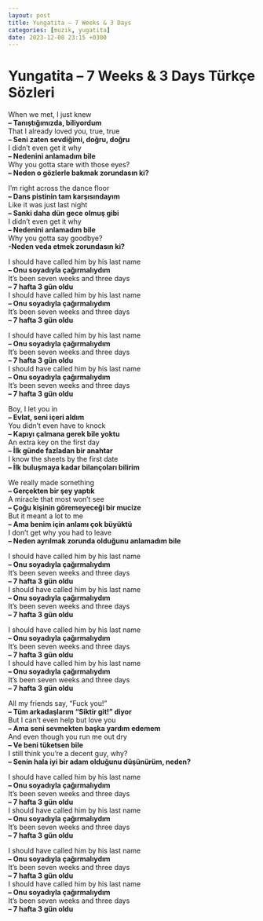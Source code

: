 ```yaml
---
layout: post
title: Yungatita – 7 Weeks & 3 Days
categories: [muzik, yugatita]
date: 2023-12-08 23:15 +0300
---
```

# Yungatita – 7 Weeks & 3 Days Türkçe Sözleri

When we met, I just knew <br>
**– Tanıştığımızda, biliyordum <br>**
That I already loved you, true, true <br>
**– Seni zaten sevdiğimi, doğru, doğru <br>**
I didn’t even get it why <br>
**– Nedenini anlamadım bile <br>**
Why you gotta stare with those eyes? <br>
**– Neden o gözlerle bakmak zorundasın ki?**


I’m right across the dance floor <br>
**– Dans pistinin tam karşısındayım <br>**
Like it was just last night <br>
**– Sanki daha dün gece olmuş gibi <br>**
I didn’t even get it why <br>
**– Nedenini anlamadım bile <br>**
Why you gotta say goodbye? <br>
**-Neden veda etmek zorundasın ki?**

I should have called him by his last name <br>
**– Onu soyadıyla çağırmalıydım <br>**
It’s been seven weeks and three days <br>
**– 7 hafta 3 gün oldu <br>**
I should have called him by his last name <br>
**– Onu soyadıyla çağırmalıydım <br>**
It’s been seven weeks and three days <br>
**– 7 hafta 3 gün oldu**

I should have called him by his last name <br>
**– Onu soyadıyla çağırmalıydım <br>**
It’s been seven weeks and three days <br>
**– 7 hafta 3 gün oldu <br>**
I should have called him by his last name <br>
**– Onu soyadıyla çağırmalıydım <br>**
It’s been seven weeks and three days <br>
**– 7 hafta 3 gün oldu**

Boy, I let you in <br>
**– Evlat, seni içeri aldım <br>**
You didn’t even have to knock <br>
**– Kapıyı çalmana gerek bile yoktu <br>**
An extra key on the first day <br>
**– İlk günde fazladan bir anahtar <br>**
I know the sheets by the first date <br>
**– İlk buluşmaya kadar bilançoları bilirim**

We really made something <br>
**– Gerçekten bir şey yaptık <br>**
A miracle that most won’t see <br>
**– Çoğu kişinin göremeyeceği bir mucize <br>**
But it meant a lot to me <br>
**– Ama benim için anlamı çok büyüktü <br>**
I don’t get why you had to leave <br>
**– Neden ayrılmak zorunda olduğunu anlamadım bile**

I should have called him by his last name <br>
**– Onu soyadıyla çağırmalıydım <br>**
It’s been seven weeks and three days <br>
**– 7 hafta 3 gün oldu <br>**
I should have called him by his last name <br>
**– Onu soyadıyla çağırmalıydım <br>**
It’s been seven weeks and three days <br>
**– 7 hafta 3 gün oldu**

I should have called him by his last name <br>
**– Onu soyadıyla çağırmalıydım <br>**
It’s been seven weeks and three days <br>
**– 7 hafta 3 gün oldu <br>**
I should have called him by his last name <br>
**– Onu soyadıyla çağırmalıydım <br>**
It’s been seven weeks and three days <br>
**– 7 hafta 3 gün oldu**

All my friends say, “Fuck you!” <br>
**– Tüm arkadaşlarım “Siktir git!” diyor <br>**
But I can’t even help but love you <br>
**– Ama seni sevmekten başka yardım edemem <br>**
And even though you run me out dry <br>
**– Ve beni tüketsen bile <br>**
I still think you’re a decent guy, why? <br>
**– Senin hala iyi bir adam olduğunu düşünürüm, neden?**

I should have called him by his last name <br>
**– Onu soyadıyla çağırmalıydım <br>**
It’s been seven weeks and three days <br>
**– 7 hafta 3 gün oldu <br>**
I should have called him by his last name <br>
**– Onu soyadıyla çağırmalıydım <br>**
It’s been seven weeks and three days <br>
**– 7 hafta 3 gün oldu**

I should have called him by his last name <br>
**– Onu soyadıyla çağırmalıydım <br>**
It’s been seven weeks and three days <br>
**– 7 hafta 3 gün oldu <br>**
I should have called him by his last name <br>
**– Onu soyadıyla çağırmalıydım <br>**
It’s been seven weeks and three days <br>
**– 7 hafta 3 gün oldu**